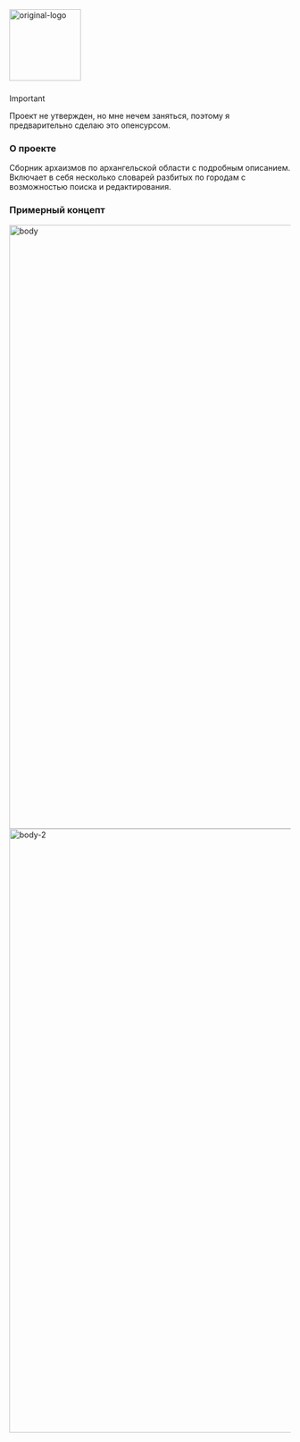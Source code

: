 <img width="128" height="auto" alt="original-logo" src="https://github.com/user-attachments/assets/ad910889-b633-40d2-b093-67a3f63479b1" />

### 

> [!IMPORTANT]
> Проект не утвержден, но мне нечем заняться, поэтому я предварительно сделаю это опенсурсом.

### О проекте
Сборник архаизмов по архангельской области с подробным описанием. Включает в себя несколько словарей разбитых по городам с возможностью поиска и редактирования.

### Примерный концепт
<img width="1920" height="1080" alt="body" src="https://github.com/user-attachments/assets/8307bd72-3d35-4dec-9501-52558453f347" />
<img width="1920" height="1080" alt="body-2" src="https://github.com/user-attachments/assets/089a93b0-31f3-4608-9d6d-d4af2a22b633" />
